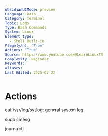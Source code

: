 ```yaml
---
obsidianUIMode: preview
Language: Bash
Category: Terminal
Topic: Logs
Type: Bash Commands
System: Linux
Element type:
  - Shell Built-in
Flags(y/n): "True"
Actions: "True"
Source: https://www.youtube.com/@LearnLinuxTV
Complexity: Beginner
Keywords: 
aliases: 
Last Edited: 2025-07-22
---
```

# Actions
cat /var/log/syslog: general system log

sudo dmesg

journalctl